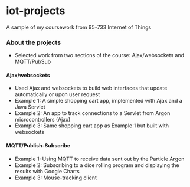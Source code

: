 # iot-projects
A sample of my coursework from 95-733 Internet of Things

### About the projects
- Selected work from two sections of the course: Ajax/websockets and MQTT/PubSub

#### Ajax/websockets
- Used Ajax and websockets to build web interfaces that update automatically or upon user request
- Example 1: A simple shopping cart app, implemented with Ajax and a Java Servlet
- Example 2: An app to track connections to a Servlet from Argon microcontrollers (Ajax)
- Example 3: Same shopping cart app as Example 1 but built with websockets

#### MQTT/Publish-Subscribe
- Example 1: Using MQTT to receive data sent out by the Particle Argon
- Example 2: Subscribing to a dice rolling program and displaying the results with Google Charts
- Example 3: Mouse-tracking client
